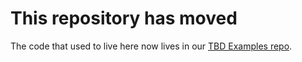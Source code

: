 # This repository has moved

The code that used to live here now lives in our [TBD Examples repo](https://github.com/TBD54566975/tbd-examples/tree/main/javascript/pfi-aud-usd-tbdex).
